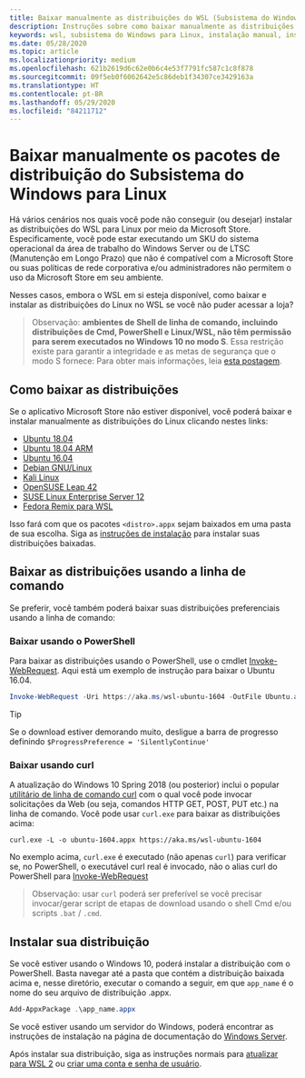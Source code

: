 ```yaml
---
title: Baixar manualmente as distribuições do WSL (Subsistema do Windows para Linux)
description: Instruções sobre como baixar manualmente as distribuições do Subsistema do Windows para Linux.
keywords: wsl, subsistema do Windows para Linux, instalação manual, instalar manualmente, microsoft store, windows 10s, ondulação, Add-AppxPackage, manutenção de longo prazo, LTSC
ms.date: 05/28/2020
ms.topic: article
ms.localizationpriority: medium
ms.openlocfilehash: 621b2619d6c62e0b6c4e53f7791fc587c1c8f878
ms.sourcegitcommit: 09f5eb0f6062642e5c86deb1f34307ce3429163a
ms.translationtype: HT
ms.contentlocale: pt-BR
ms.lasthandoff: 05/29/2020
ms.locfileid: "84211712"
---
```

# <a name="manually-download-windows-subsystem-for-linux-distro-packages"></a>Baixar manualmente os pacotes de distribuição do Subsistema do Windows para Linux

Há vários cenários nos quais você pode não conseguir (ou desejar) instalar as distribuições do WSL para Linux por meio da Microsoft Store. Especificamente, você pode estar executando um SKU do sistema operacional da área de trabalho do Windows Server ou de LTSC (Manutenção em Longo Prazo) que não é compatível com a Microsoft Store ou suas políticas de rede corporativa e/ou administradores não permitem o uso da Microsoft Store em seu ambiente.

Nesses casos, embora o WSL em si esteja disponível, como baixar e instalar as distribuições do Linux no WSL se você não puder acessar a loja?

> Observação: **ambientes de Shell de linha de comando, incluindo distribuições de Cmd, PowerShell e Linux/WSL, não têm permissão para serem executados no Windows 10 no modo S**. Essa restrição existe para garantir a integridade e as metas de segurança que o modo S fornece: Para obter mais informações, leia [esta postagem](https://blogs.msdn.microsoft.com/commandline/2017/05/18/will-linux-distros-run-on-windows-10-s/).

## <a name="downloading-distros"></a>Como baixar as distribuições

Se o aplicativo Microsoft Store não estiver disponível, você poderá baixar e instalar manualmente as distribuições do Linux clicando nestes links:
* [Ubuntu 18.04](https://aka.ms/wsl-ubuntu-1804)
* [Ubuntu 18.04 ARM](https://aka.ms/wsl-ubuntu-1804-arm)
* [Ubuntu 16.04](https://aka.ms/wsl-ubuntu-1604)
* [Debian GNU/Linux](https://aka.ms/wsl-debian-gnulinux)
* [Kali Linux](https://aka.ms/wsl-kali-linux-new)
* [OpenSUSE Leap 42](https://aka.ms/wsl-opensuse-42)
* [SUSE Linux Enterprise Server 12](https://aka.ms/wsl-sles-12)
* [Fedora Remix para WSL](https://github.com/WhitewaterFoundry/WSLFedoraRemix/releases/)

Isso fará com que os pacotes `<distro>.appx` sejam baixados em uma pasta de sua escolha. Siga as [instruções de instalação](#installing-your-distro) para instalar suas distribuições baixadas.

## <a name="downloading-distros-via-the-command-line"></a>Baixar as distribuições usando a linha de comando
Se preferir, você também poderá baixar suas distribuições preferenciais usando a linha de comando:

 ### <a name="download-using-powershell"></a>Baixar usando o PowerShell
 Para baixar as distribuições usando o PowerShell, use o cmdlet [Invoke-WebRequest](https://docs.microsoft.com/powershell/module/microsoft.powershell.utility/invoke-webrequest?view=powershell-5.1). Aqui está um exemplo de instrução para baixar o Ubuntu 16.04.

```powershell
Invoke-WebRequest -Uri https://aka.ms/wsl-ubuntu-1604 -OutFile Ubuntu.appx -UseBasicParsing
```

> [!TIP]
> Se o download estiver demorando muito, desligue a barra de progresso definindo `$ProgressPreference = 'SilentlyContinue'`

### <a name="download-using-curl"></a>Baixar usando curl
A atualização do Windows 10 Spring 2018 (ou posterior) inclui o popular [utilitário de linha de comando curl](https://curl.haxx.se/) com o qual você pode invocar solicitações da Web (ou seja, comandos HTTP GET, POST, PUT etc.) na linha de comando. Você pode usar `curl.exe` para baixar as distribuições acima:

```console
curl.exe -L -o ubuntu-1604.appx https://aka.ms/wsl-ubuntu-1604
```

No exemplo acima, `curl.exe` é executado (não apenas `curl`) para verificar se, no PowerShell, o executável curl real é invocado, não o alias curl do PowerShell para [Invoke-WebRequest](https://docs.microsoft.com/powershell/module/microsoft.powershell.utility/invoke-webrequest?view=powershell-6)

> Observação: usar `curl` poderá ser preferível se você precisar invocar/gerar script de etapas de download usando o shell Cmd e/ou scripts `.bat` / `.cmd`.

## <a name="installing-your-distro"></a>Instalar sua distribuição
Se você estiver usando o Windows 10, poderá instalar a distribuição com o PowerShell. Basta navegar até a pasta que contém a distribuição baixada acima e, nesse diretório, executar o comando a seguir, em que `app_name` é o nome do seu arquivo de distribuição .appx.  
```Powershell
Add-AppxPackage .\app_name.appx
```

Se você estiver usando um servidor do Windows, poderá encontrar as instruções de instalação na página de documentação do [Windows Server](install-on-server.md).

Após instalar sua distribuição, siga as instruções normais para [atualizar para WSL 2](./install-win10.md#update-to-wsl-2) ou [criar uma conta e senha de usuário](./user-support.md).

